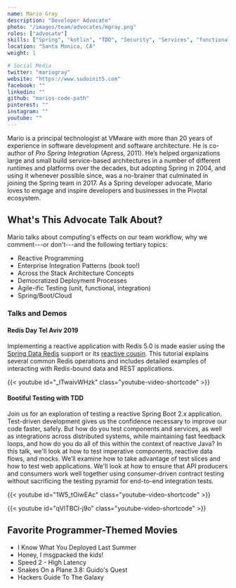 ```yaml
---
name: Mario Gray
description: "Developer Advocate"
photo: "/images/team/advocates/mgray.png"
roles: ["advocate"]
skills: ["Spring", "kotlin", "TDD", "Security", "Services", "functional", "Kubernetes"]
location: "Santa Monica, CA"
weight: 1

# Social Media 
twitter: "mariogray"
website: "https://www.sudoinit5.com"
facebook: ""
linkedin: ""
github: "marios-code-path"
pinterest: ""
instagram: ""
youtube: ""
---
```


Mario is a principal technologist at VMware with more than 20 years of experience in software development and software architecture. He is co-author of _Pro Spring Integration_ (Apress, 2011). He’s helped organizations large and small build service-based architectures in a number of different runtimes and platforms over the decades, but adopting Spring in 2004, and using it whenever possible since, was a no-brainer that culminated in joining the Spring team in 2017. As a Spring developer advocate, Mario loves to engage and inspire developers and businesses in the Pivotal ecosystem.

<!--more-->

## What's This Advocate Talk About?

Mario talks about computing's effects on our team workflow, why we comment---or don't---and the following tertiary topics:

- Reactive Programming
- Enterprise Integration Patterns (book too!)
- Across the Stack Architecture Concepts
- Democratized Deployment Processes
- Agile-ific Testing (unit, functional, integration)
- Spring/Boot/Cloud

### Talks and Demos

#### Redis Day Tel Aviv 2019

Implementing a reactive application with Redis 5.0 is made easier using the [Spring Data Redis](https://spring.io/projects/spring-data-redis) support or its [reactive cousin](https://spring.io/guides/gs/spring-data-reactive-redis/). This tutorial explains several common Redis operations and includes detailed examples of interacting with Redis-bound data and REST applications.

{{< youtube id="_lTwaivWHzk" class="youtube-video-shortcode" >}}

#### Bootiful Testing with TDD

Join us for an exploration of testing a reactive Spring Boot 2.x application. Test-driven development gives us the confidence necessary to improve our code faster, safely. But how do you test components and services, as well as integrations across distributed systems, while maintaining fast feedback loops, and how do you do all of this within the context of reactive Java? In this talk, we'll look at how to test imperative components, reactive data flows, and mocks. We’ll examine how to take advantage of test slices and how to test web applications. We'll look at how to ensure that API producers and consumers work well together using consumer-driven contract testing without sacrificing the testing pyramid for end-to-end integration tests. 

{{< youtube id="1W5_tOiwEAc" class="youtube-video-shortcode" >}}

{{< youtube id="qVlTBCl-j9o" class="youtube-video-shortcode" >}}

## Favorite Programmer-Themed Movies

- I Know What You Deployed Last Summer
- Honey, I msgpacked the kids!
- Speed 2 - High Latency
- Snakes On a Plane 3.8: Guido's Quest
- Hackers Guide To The Galaxy
